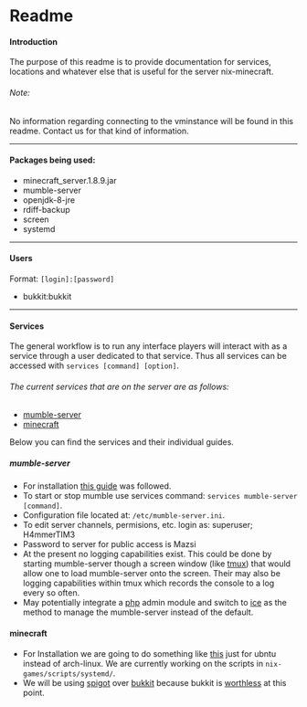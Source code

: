 # Readme   

#### Introduction
The purpose of this readme is to provide documentation for services, locations and whatever else that is useful for the server nix-minecraft.
###### Note:
No information regarding connecting to the vminstance will be found in this readme. Contact us for that kind of information.

---
#### Packages being used:
- minecraft_server.1.8.9.jar
- mumble-server
- openjdk-8-jre
- rdiff-backup
- screen
- systemd

---
#### Users
Format: `[login]:[password]`
- bukkit:bukkit

---
#### Services
The general workflow is to run any interface players will interact with as a service through a user dedicated to that service. Thus all services can be accessed with `services [command] [option]`.

###### The current services that are on the server are as follows:
- [mumble-server](#mumble-server)
- [minecraft](#minecraft)

Below you can find the services and their individual guides.  

##### mumble-server
- For installation [this guide](https://www.digitalocean.com/community/tutorials/how-to-install-and-configure-mumble-server-murmur-on-ubuntu-14-04) was followed.
- To start or stop mumble use services command: `services mumble-server [command]`.
- Configuration file located at: `/etc/mumble-server.ini`.
- To edit server channels, permisions, etc. login as: superuser; H4mmerTIM3
- Password to server for public access is Mazsi
- At the present no logging capabilities exist. This could be done by starting mumble-server though a screen window (like [tmux](https://www.google.com/url?sa=t&rct=j&q=&esrc=s&source=web&cd=1&cad=rja&uact=8&ved=0ahUKEwjC9KLPhNrJAhUS22MKHQkXCJAQFggdMAA&url=https%3A%2F%2Ftmux.github.io%2F&usg=AFQjCNHueh3Gwyi6FitKz3hvm6YkYWMyGQ&sig2=mudV022G17xDeDYPiIeNTQ)) that would allow one to load mumble-server onto the screen. Their may also be logging capabilities within tmux which records the console to a log every so often.
- May potentially integrate a [php](http://sourceforge.net/projects/phpmumbleadmin/) admin module and switch to [ice](http://wiki.mumble.info/wiki/Ice) as the method to manage the mumble-server instead of the default.

#### minecraft
- For Installation we are going to do something like [this](https://wiki.archlinux.org/index.php/Minecraft) just for ubntu instead of arch-linux. We are currently working on the scripts in `nix-games/scripts/systemd/`.
- We will be using [spigot](https://www.spigotmc.org/) over [bukkit](https://bukkit.org/) because bukkit is [worthless](https://www.reddit.com/r/OutOfTheLoop/comments/2fxhz1/what_happened_with_mojang_and_bukkit/) at this point.